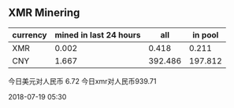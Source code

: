 ## XMR Minering

|currency|mined in last 24 hours|all|in pool|
|---|---|---|---|
|XMR|0.002|0.418|0.211|
|CNY|1.667|392.486|197.812|

今日美元对人民币 6.72	今日xmr对人民币939.71


2018-07-19 05:30